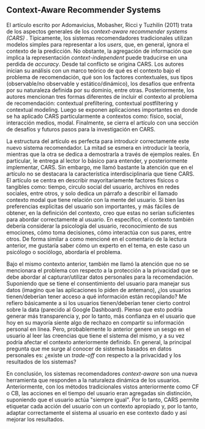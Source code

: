 ## Context-Aware Recommender Systems

El artículo escrito por Adomavicius, Mobasher, Ricci y Tuzhilin (2011) trata de los aspectos generales de los *context-aware recommender systems (CARS)* . Típicamente, los sistemas recomendadores tradicionales utilizan modelos simples para representar a los *users*, que, en general, ignora el contexto de la predicción.  No obstante, la agregación de información que implica la representación *context-independent* puede traducirse en una perdida de *accuracy*. Desde tal conflicto se origina CARS. Los autores inician su análisis con un marco teórico de qué es el contexto bajo el problema de recomendación, qué son los factores contextuales, sus tipos (observable/no observable y estático/dinámico), los desafíos que enfrenta por su naturaleza definida por su dominio, entre otras. Posteriormente, los autores mencionan tres formas diferentes de incluir el contexto al problema de recomendación: contextual prefiltering, contextual postfiltering y contextual modeling. Luego se exponen aplicaciones importantes en donde se ha aplicado CARS particularmente a contextos como: físico, social, interacción medios, modal. Finalmente, se cierra el artículo con una sección de desafíos y futuros pasos para la investigación en CARS.

La estructura del artículo es perfecta para introducir correctamente este nuevo sistema recomendador. La mitad se esmera en introducir la teoría, mientras que la otra se dedica a demostrarla a través de ejemplos reales. En particular, le entrega al lector lo básico para entender, y posteriormente implementar, CARS. Sin embargo, me llamó bastante la atención que en el artículo no se destacara la característica interdisciplinaria que tiene CARS. El artículo se centra en describir mayoritariamente factores físicos o tangibles como: tiempo, circulo social del usuario, archivos en redes sociales, entre otros, y solo dedica un párrafo a describir el  llamado contexto modal que tiene relación con la mente del usuario. Si bien las preferencias explicitas del usuario son importantes, y más fáciles de obtener, en la definición del contexto, creo que estas no serían suficientes para abordar correctamente al usuario. En específico, el contexto también debería considerar la psicología del usuario, reconocimiento de sus emociones, cómo toma decisiones, cómo interactúa con sus pares, entre otros. De forma similar a como mencioné en el comentario de la lectura anterior, me gustaría saber cómo un experto en el tema, en este caso un psicólogo o sociólogo, abordaría el problema.

Bajo el mismo contexto anterior, también me llamó la atención que no se mencionara el problema con respecto a la protección a la privacidad que se debe abordar al capturar/utilizar datos personales para la recomendación. Suponiendo que se tiene el consentimiento del usuario para manejar sus datos (imagino que las aplicaciones lo piden de antemano), ¿los usuarios tienen/deberían tener acceso a qué información están recopilando? Me refiero básicamente a si los usuarios tienen/deberían tener cierto control sobre la data (parecido al Google Dashboard). Pienso que esto podría generar más transparencia y, por lo tanto, más confianza en el usuario que hoy en su mayoría siente algo de rechazo en compartir su información personal en línea. Pero, probablemente lo anterior genere un sesgo en el usuario al leer las creencias que tiene el sistema del mismo, y a su vez podría afectar el contexto anteriormente definido. En general, la principal pregunta que me surge al conocer de sistemas basados en datos personales es: ¿existe un *trade-off* con respecto a la privacidad y los resultados de los sistemas?

En conclusión, los sistemas recomendadores *context-aware* son una nueva herramienta que responden a la naturaleza dinámica de los usuarios. Anteriormente, con los métodos tradicionales vistos anteriormente como CF o CB, las acciones en el tiempo del usuario eran agregadas sin distinción, suponiendo que el usuario actúa "siempre igual". Por lo tanto, CARS permite etiquetar cada acción del usuario con un contexto apropiado y, por lo tanto, adaptar correctamente el sistema al usuario en ese contexto dado y así mejorar los resultados.

